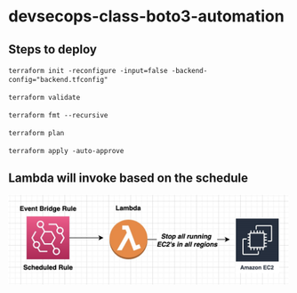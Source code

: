 # devsecops-class-boto3-automation

## Steps to deploy

```
terraform init -reconfigure -input=false -backend-config="backend.tfconfig"

terraform validate

terraform fmt --recursive

terraform plan

terraform apply -auto-approve
```

## Lambda will invoke based on the schedule

![Image Description](schedule-event.jpg) <br>


